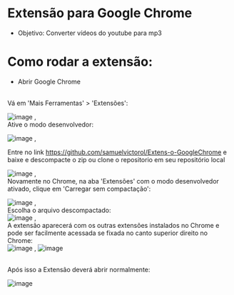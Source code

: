 # Extensão para Google Chrome 
- Objetivo: Converter vídeos do youtube para mp3

# Como rodar a extensão:
 - Abrir Google Chrome 
<br>
 Vá em 'Mais Ferramentas' > 'Extensões':
<br>

![image](https://user-images.githubusercontent.com/95868897/200219670-c4c9e1a9-0e34-44a6-b3e9-5ef08447abc8.png)
,
<br>
Ative o modo desenvolvedor:
<br>

![image](https://user-images.githubusercontent.com/95868897/200219878-d6635f9c-d167-4cd4-81d7-60a59638cf75.png)
,
<br>

Entre no link https://github.com/samuelvictorol/Extens-o-GoogleChrome e baixe e descompacte o zip ou clone o repositorio em seu repositório local
<br>

![image](https://user-images.githubusercontent.com/95868897/200220247-8ceade24-cab8-4c69-b1ea-f9422f86dbf4.png)
,
<br>
Novamente no Chrome, na aba 'Extensões' com o modo desenvolvedor ativado, clique em 'Carregar sem compactação':
<br>

![image](https://user-images.githubusercontent.com/95868897/200220423-2a73f1ab-3fd3-4f79-821a-850d4f369014.png)
,
<br>
Escolha o arquivo descompactado:
<br>
![image](https://user-images.githubusercontent.com/95868897/200220775-5f988667-0c6c-4709-9172-b7d2a4d57b67.png)
,
<br>
A extensão aparecerá com os outras extensões instalados no Chrome e pode ser facilmente acessada se fixada no canto superior direito no Chrome:
<br>
![image](https://user-images.githubusercontent.com/95868897/200221351-2fbfb832-178d-47e5-87c4-8c663803d394.png) ,
![image](https://user-images.githubusercontent.com/95868897/200221410-447474c0-6f9e-4a91-9da1-b4aa51cdf13f.png)

<br>
Após isso a Extensão deverá abrir normalmente:
<br>

![image](https://user-images.githubusercontent.com/95868897/200221552-5a7d1468-d8f1-4947-a951-5d3fa2e9d4a1.png) 
